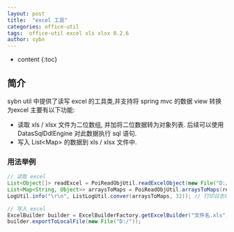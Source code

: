 ```yaml
---
layout: post
title:  "excel 工具"
categories: office-util
tags:  office-util excel xls xlsx 0.2.6
author: sybn
---
```


* content
{:toc}

## 简介
sybn util 中提供了读写 excel 的工具类,并支持将 spring mvc 的数据 view 转换为excel
主要有以下功能:
- 读取 xls / xlsx 文件为二位数组, 并加将二位数据转为对象列表. 后续可以使用 DatasSqlDdlEngine 对此数据执行 sql 语句.
- 写入 List&lt;Map&gt; 的数据到 xls / xlsx 文件中.





### 用法举例
```java
// 读取 excel
List<Object[]> readExcel = PoiReadObjUtil.readExcelObject(new File("D:/xxx.xls"));
List<Map<String, Object>> arraysToMaps = PoiReadObjUtil.arraysToMaps(readExcel);
LogUtil.info("\r\n", ListLogUtil.conver(arraysToMaps, 32)); // 打印日志时最大列宽为32

// 写入 excel
ExcelBuilder builder = ExcelBuilderFactory.getExcelBuilder("文件名.xls", "excel标题", list);
builder.exportToLocalFile(new File("D:/"));
```


